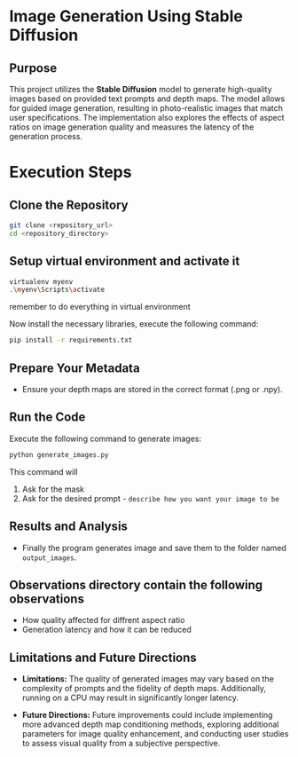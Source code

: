 # Image Generation Using Stable Diffusion

## Purpose

This project utilizes the **Stable Diffusion** model to generate high-quality images based on provided text prompts and depth maps. The model allows for guided image generation, resulting in photo-realistic images that match user specifications. The implementation also explores the effects of aspect ratios on image generation quality and measures the latency of the generation process.

# Execution Steps
## Clone the Repository
```bash
git clone <repository_url>
cd <repository_directory>
```


## Setup virtual environment and activate it
```bash
virtualenv myenv
.\myenv\Scripts\activate
```
remember to do everything in virtual environment

Now install the necessary libraries, execute the following command:
```bash
pip install -r requirements.txt
```



## Prepare Your Metadata
- Ensure your depth maps are stored in the correct format (.png or .npy).


## Run the Code
Execute the following command to generate images:
```bash
python generate_images.py
```
This command will 
1. Ask for the mask
2. Ask for the desired prompt - `describe how you want your image to be`


## Results and Analysis
- Finally the program generates image and save them to the folder named `output_images`.

## Observations directory contain the following observations
- How quality affected for diffrent aspect ratio
- Generation latency and how it can be reduced

## Limitations and Future Directions

- **Limitations:** The quality of generated images may vary based on the complexity of prompts and the fidelity of depth maps. Additionally, running on a CPU may result in significantly longer latency.

- **Future Directions:** Future improvements could include implementing more advanced depth map conditioning methods, exploring additional parameters for image quality enhancement, and conducting user studies to assess visual quality from a subjective perspective.












